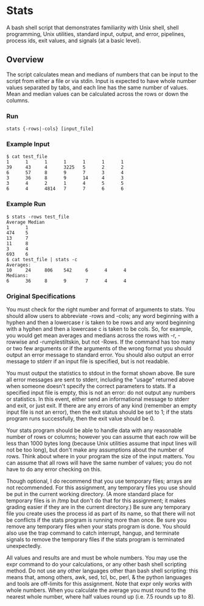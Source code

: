 # Stats

A bash shell script that demonstrates familiarity with Unix shell, shell programming, Unix utilities, standard input, output, and error, pipelines, process ids, exit values, and signals (at a basic level). 

## Overview

The script calculates mean and medians of numbers that can be input to the script from either a file or via stdin. Input is expected to have whole number values separated by tabs, and each line has the same number of values. Mean and median values can be calculated across the rows or down the columns.

### Run 

```
stats {-rows|-cols} [input_file]
```

### Example Input

```
$ cat test_file
1      1      1      1      1      1      1
39     43     4      3225   5      2      2
6      57     8      9      7      3      4
3      36     8      9      14     4      3
3      4      2      1      4      5      5
6      4      4814   7      7      6      6
``` 

### Example Run

```
$ stats -rows test_file
Average Median
1      1
474    5
13     7
11     8
3      4
693    6
$ cat test_file | stats -c
Averages:
10     24     806    542     6      4      4
Medians:
6      36     8      9       7      4      4
```

### Original Specifications

You must check for the right number and format of arguments to stats. You should allow users to abbreviate -rows and -cols; any word beginning with a hyphen and then a lowercase r is taken to be rows and any word beginning with a hyphen and then a lowercase c is taken to be cols.  So, for example, you would get mean averages and medians across the rows with -r, -rowwise and -rumplestiltskin, but not -Rows.  If the command has too many or two few arguments or if the arguments of the wrong format you should output an error message to standard error.  You should also output an error message to stderr if an input file is specified, but is not readable.

You must output the statistics to stdout in the format shown above.  Be sure all error messages are sent to stderr, including the "usage" returned above when someone doesn't specify the correct parameters to stats. If a specified input file is empty, this is not an error: do not output any numbers or statistics. In this event, either send an informational message to stderr and exit, or just exit. If there are any errors of any kind (remember an empty input file is not an error), then the exit status should be set to 1; if the stats program runs successfully, then the exit value should be 0.

Your stats program should be able to handle data with any reasonable number of rows or columns; however you can assume that each row will be less than 1000 bytes long (because Unix utilities assume that input lines will not be too long), but don't make any assumptions about the number of rows. Think about where in your program the size of the input matters. You can assume that all rows will have the same number of values; you do not have to do any error checking on this.

Though optional, I do recommend that you use temporary files; arrays are not recommended. For this assignment, any temporary files you use should be put in the current working directory. (A more standard place for temporary files is in /tmp but don't do that for this assignment; it makes grading easier if they are in the current directory.) Be sure any temporary file you create uses the process id as part of its name, so that there will not be conflicts if the stats program is running more than once. Be sure you remove any temporary files when your stats program is done. You should also use the trap command to catch interrupt, hangup, and terminate signals to remove the temporary files if the stats program is terminated unexpectedly.

All values and results are and must be whole numbers. You may use the expr command to do your calculations, or any other bash shell scripting method. Do not use any other languages other than bash shell scripting: this means that, among others, awk, sed, tcl, bc, perl, & the python languages and tools are off-limits for this assignment. Note that expr only works with whole numbers. When you calculate the average you must round to the nearest whole number, where half values round up (i.e. 7.5 rounds up to 8). 
